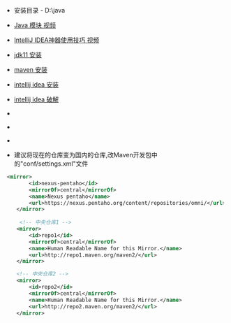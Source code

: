 
- 安装目录 - D:\java

- [Java 模块 视频](https://www.imooc.com/video/17231)

- [IntelliJ IDEA神器使用技巧 视频](https://www.imooc.com/video/16216)

- [jdk11 安装](https://jingyan.baidu.com/article/d3b74d64164d361f77e60938.html)

- [maven 安装](https://jingyan.baidu.com/article/22a299b5e8a3829e19376a8e.html)

- [intellij idea 安装](https://jingyan.baidu.com/article/afd8f4debd60f434e286e91f.html)

- [intellij idea 破解](https://www.cnblogs.com/aacoutlook/p/9036299.html)

- []()
- []()
- []()


- 建议将现在的仓库变为国内的仓库,改Maven开发包中的"conf/settings.xml"文件
``` xml
 <mirror>
        <id>nexus-pentaho</id>
        <mirrorOf>central</mirrorOf>
        <name>Nexus pentaho</name>
        <url>https://nexus.pentaho.org/content/repositories/omni/</url>
    </mirror>
    
     <!-- 中央仓库1 -->
    <mirror>
        <id>repo1</id>
        <mirrorOf>central</mirrorOf>
        <name>Human Readable Name for this Mirror.</name>
        <url>http://repo1.maven.org/maven2/</url>
    </mirror>

    <!-- 中央仓库2 -->
    <mirror>
        <id>repo2</id>
        <mirrorOf>central</mirrorOf>
        <name>Human Readable Name for this Mirror.</name>
        <url>http://repo2.maven.org/maven2/</url>
    </mirror>
``` 